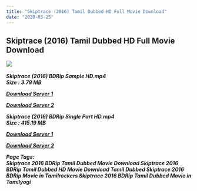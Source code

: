 ```yaml
---
title: "Skiptrace (2016) Tamil Dubbed HD Full Movie Download"
date: "2020-03-25"
---
```


## Skiptrace (2016) Tamil Dubbed HD Full Movie Download

![](https://images.moviebuff.com/78b6315a-3753-492f-bbd8-4e7745180365?w=1000) 

_**Skiptrace (2016) BDRip Sample HD.mp4  
Size : 3.79 MB**_

[_**Download Server 1**_](http://du1.wetransfer.vip/files/Tamil{fd620c6e78cfff08ebfb4d2d3131a235617ba7e0206610644c5f25f325d4dc51}20Dubbed{fd620c6e78cfff08ebfb4d2d3131a235617ba7e0206610644c5f25f325d4dc51}20Movies/Tamil{fd620c6e78cfff08ebfb4d2d3131a235617ba7e0206610644c5f25f325d4dc51}20Recent{fd620c6e78cfff08ebfb4d2d3131a235617ba7e0206610644c5f25f325d4dc51}20Dubbed{fd620c6e78cfff08ebfb4d2d3131a235617ba7e0206610644c5f25f325d4dc51}20Movies/Skiptrace{fd620c6e78cfff08ebfb4d2d3131a235617ba7e0206610644c5f25f325d4dc51}20(2016)/Skiptrace{fd620c6e78cfff08ebfb4d2d3131a235617ba7e0206610644c5f25f325d4dc51}20(2016){fd620c6e78cfff08ebfb4d2d3131a235617ba7e0206610644c5f25f325d4dc51}20BDRip/Skiptrace{fd620c6e78cfff08ebfb4d2d3131a235617ba7e0206610644c5f25f325d4dc51}20(2016){fd620c6e78cfff08ebfb4d2d3131a235617ba7e0206610644c5f25f325d4dc51}20BDRip{fd620c6e78cfff08ebfb4d2d3131a235617ba7e0206610644c5f25f325d4dc51}20Sample{fd620c6e78cfff08ebfb4d2d3131a235617ba7e0206610644c5f25f325d4dc51}20HD.mp4)

[_**Download Server 2**_](http://du1.wetransfer.vip/files/Tamil{fd620c6e78cfff08ebfb4d2d3131a235617ba7e0206610644c5f25f325d4dc51}20Dubbed{fd620c6e78cfff08ebfb4d2d3131a235617ba7e0206610644c5f25f325d4dc51}20Movies/Tamil{fd620c6e78cfff08ebfb4d2d3131a235617ba7e0206610644c5f25f325d4dc51}20Recent{fd620c6e78cfff08ebfb4d2d3131a235617ba7e0206610644c5f25f325d4dc51}20Dubbed{fd620c6e78cfff08ebfb4d2d3131a235617ba7e0206610644c5f25f325d4dc51}20Movies/Skiptrace{fd620c6e78cfff08ebfb4d2d3131a235617ba7e0206610644c5f25f325d4dc51}20(2016)/Skiptrace{fd620c6e78cfff08ebfb4d2d3131a235617ba7e0206610644c5f25f325d4dc51}20(2016){fd620c6e78cfff08ebfb4d2d3131a235617ba7e0206610644c5f25f325d4dc51}20BDRip/Skiptrace{fd620c6e78cfff08ebfb4d2d3131a235617ba7e0206610644c5f25f325d4dc51}20(2016){fd620c6e78cfff08ebfb4d2d3131a235617ba7e0206610644c5f25f325d4dc51}20BDRip{fd620c6e78cfff08ebfb4d2d3131a235617ba7e0206610644c5f25f325d4dc51}20Sample{fd620c6e78cfff08ebfb4d2d3131a235617ba7e0206610644c5f25f325d4dc51}20HD.mp4)

_**Skiptrace (2016) BDRip Single Part HD.mp4  
Size : 415.19 MB**_

[_**Download Server 1**_](http://du1.wetransfer.vip/files/Tamil{fd620c6e78cfff08ebfb4d2d3131a235617ba7e0206610644c5f25f325d4dc51}20Dubbed{fd620c6e78cfff08ebfb4d2d3131a235617ba7e0206610644c5f25f325d4dc51}20Movies/Tamil{fd620c6e78cfff08ebfb4d2d3131a235617ba7e0206610644c5f25f325d4dc51}20Recent{fd620c6e78cfff08ebfb4d2d3131a235617ba7e0206610644c5f25f325d4dc51}20Dubbed{fd620c6e78cfff08ebfb4d2d3131a235617ba7e0206610644c5f25f325d4dc51}20Movies/Skiptrace{fd620c6e78cfff08ebfb4d2d3131a235617ba7e0206610644c5f25f325d4dc51}20(2016)/Skiptrace{fd620c6e78cfff08ebfb4d2d3131a235617ba7e0206610644c5f25f325d4dc51}20(2016){fd620c6e78cfff08ebfb4d2d3131a235617ba7e0206610644c5f25f325d4dc51}20BDRip/Skiptrace{fd620c6e78cfff08ebfb4d2d3131a235617ba7e0206610644c5f25f325d4dc51}20(2016){fd620c6e78cfff08ebfb4d2d3131a235617ba7e0206610644c5f25f325d4dc51}20BDRip{fd620c6e78cfff08ebfb4d2d3131a235617ba7e0206610644c5f25f325d4dc51}20Single{fd620c6e78cfff08ebfb4d2d3131a235617ba7e0206610644c5f25f325d4dc51}20Part{fd620c6e78cfff08ebfb4d2d3131a235617ba7e0206610644c5f25f325d4dc51}20HD.mp4)

[_**Download Server 2**_](http://du1.wetransfer.vip/files/Tamil{fd620c6e78cfff08ebfb4d2d3131a235617ba7e0206610644c5f25f325d4dc51}20Dubbed{fd620c6e78cfff08ebfb4d2d3131a235617ba7e0206610644c5f25f325d4dc51}20Movies/Tamil{fd620c6e78cfff08ebfb4d2d3131a235617ba7e0206610644c5f25f325d4dc51}20Recent{fd620c6e78cfff08ebfb4d2d3131a235617ba7e0206610644c5f25f325d4dc51}20Dubbed{fd620c6e78cfff08ebfb4d2d3131a235617ba7e0206610644c5f25f325d4dc51}20Movies/Skiptrace{fd620c6e78cfff08ebfb4d2d3131a235617ba7e0206610644c5f25f325d4dc51}20(2016)/Skiptrace{fd620c6e78cfff08ebfb4d2d3131a235617ba7e0206610644c5f25f325d4dc51}20(2016){fd620c6e78cfff08ebfb4d2d3131a235617ba7e0206610644c5f25f325d4dc51}20BDRip/Skiptrace{fd620c6e78cfff08ebfb4d2d3131a235617ba7e0206610644c5f25f325d4dc51}20(2016){fd620c6e78cfff08ebfb4d2d3131a235617ba7e0206610644c5f25f325d4dc51}20BDRip{fd620c6e78cfff08ebfb4d2d3131a235617ba7e0206610644c5f25f325d4dc51}20Single{fd620c6e78cfff08ebfb4d2d3131a235617ba7e0206610644c5f25f325d4dc51}20Part{fd620c6e78cfff08ebfb4d2d3131a235617ba7e0206610644c5f25f325d4dc51}20HD.mp4)

_**Page Tags:  
Skiptrace 2016 BDRip Tamil Dubbed Movie Download Skiptrace 2016 BDRip Tamil Dubbed HD Movie Download Tamil Dubbed Skiptrace 2016 BDRip Movie in Tamilrockers Skiptrace 2016 BDRip Tamil Dubbed Movie in Tamilyogi**_
